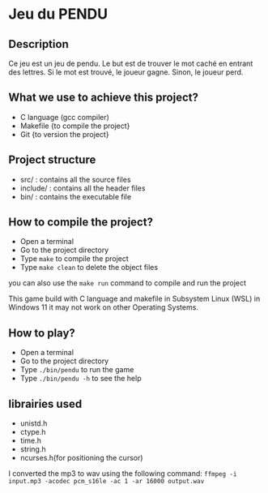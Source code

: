 # Jeu du PENDU

## Description
Ce jeu est un jeu de pendu. Le but est de trouver le mot caché en entrant des lettres. Si le mot est trouvé, le joueur gagne. Sinon, le joueur perd.

## What we use to achieve this project?
* C language (gcc compiler)
* Makefile {to compile the project}
* Git {to version the project}
## Project structure
* src/ : contains all the source files
* include/ : contains all the header files
* bin/ : contains the executable file

## How to compile the project?
* Open a terminal
* Go to the project directory
* Type `make` to compile the project
* Type `make clean` to delete the object files

you can also use the `make run` command to compile and run the project

This game build with C language and makefile in Subsystem Linux (WSL) in Windows 11
it may not work on other Operating Systems.

## How to play?
* Open a terminal
* Go to the project directory
* Type `./bin/pendu` to run the game
* Type `./bin/pendu -h` to see the help


## librairies used

* unistd.h
* ctype.h
* time.h
* string.h
* ncurses.h(for positioning the cursor)

I converted the mp3 to wav using the following command:
`ffmpeg -i input.mp3 -acodec pcm_s16le -ac 1 -ar 16000 output.wav`


